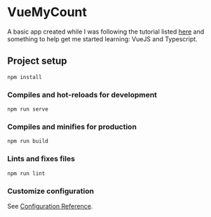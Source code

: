# VueMyCount
A basic app created while I was following the tutorial listed [here](https://www.vuemastery.com/blog/getting-started-with-typescript-and-vuejs/) and something to help get me started learning: VueJS and Typescript.

## Project setup
```
npm install
```

### Compiles and hot-reloads for development
```
npm run serve
```

### Compiles and minifies for production
```
npm run build
```

### Lints and fixes files
```
npm run lint
```

### Customize configuration
See [Configuration Reference](https://cli.vuejs.org/config/).
